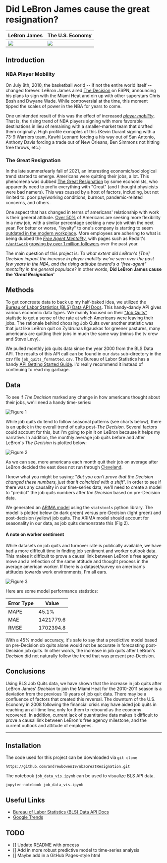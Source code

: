 # Did LeBron James cause the great resignation?

| LeBron James | The U.S. Economy |
|--------------|------------------|
|![](img/lebron_jr.png?raw=true)|![](img/us_economy.png?raw=true)| 

## Introduction

### NBA Player Mobility
On July 8th, 2010, the basketball world -- if not the entire world itself -- changed forever. LeBron James aired [The Decision](https://www.google.com/url?sa=t&rct=j&q=&esrc=s&source=web&cd=&cad=rja&uact=8&ved=2ahUKEwjBqcDmvZT1AhXymeAKHavKBloQFnoECAYQAQ&url=https%3A%2F%2Fen.wikipedia.org%2Fwiki%2FThe_Decision_(TV_program)&usg=AOvVaw1BAWsmOFDJEIyCIF0BRwgi) on ESPN, announcing his plans to sign with the Miami Heat and oin up with other superstars Chris Bosh and Dwyane Wade. While controversial at the time, this moment tipped the scales of power in the NBA for years to come.

One unintended result of this was the effect of increased *[player mobility](https://www.google.com/url?sa=t&rct=j&q=&esrc=s&source=web&cd=&cad=rja&uact=8&ved=2ahUKEwie0oXfvpT1AhVNmuAKHV-jAhwQFnoECAUQAQ&url=http%3A%2F%2Fwww.thebreezepaper.com%2Fsports-1%2F2019%2F3%2F12%2Fnba-and-player-mobility&usg=AOvVaw3ZV_u_lcbKbsNrWO5I_3WR)*. That is, the rising trend of NBA players signing with more favorable destinations in lieu of remaining with a smaller-market team that drafted them originally. High profile exmaples of this (Kevin Durant signing with a 73-9 Warriors team, Kawhi Leonard forcing a his way out of San Antonio, Anthony Davis forcing a trade out of New Orleans, Ben Simmons not hitting free throws, etc.) 

### The Great Resignation
In the late summer/early fall of 2021, an interesting economic/sociological trend started to emerge. Americans were quitting their jobs, a lot. This phenomena was dubbed [The Great Resignation](https://www.google.com/url?sa=t&rct=j&q=&esrc=s&source=web&cd=&cad=rja&uact=8&ved=2ahUKEwjGvZL8v5T1AhUiVd8KHbN-BAUQFnoECAYQAQ&url=https%3A%2F%2Fhbr.org%2F2021%2F09%2Fwho-is-driving-the-great-resignation&usg=AOvVaw1jXqO6RmcDmzn1kiE5YOgg) by some economists, who apparently need to prefix everything with "Great" (and I thought physicists were bad namers). This was caused by a host of factors, including, but not limited to: poor pay/working conditions, burnout, pandemic-related concerns, and others.

One aspect that has changed in terms of americans' relationship with work is their general attitude. [Over 50%](https://www.cnbc.com/2021/08/25/great-resignation-55-percent-are-looking-to-change-jobs-over-the-next-year-.html) of Americans are seeking more flexibility in a new job, with a similar percentage seeking a new job within the next year. For better or worse, "loyalty" to one's company is starting to seem [outdated in the modern workplace](https://www.bbc.com/worklife/article/20210721-why-worker-loyalty-is-at-a-breaking-point). More employees are adhering to what is being dubbed the [*Free Agent Mentality*](https://www.google.com/url?sa=t&rct=j&q=&esrc=s&source=web&cd=&cad=rja&uact=8&ved=2ahUKEwj3m_Xahab1AhVimuAKHRfFCFAQFnoECAMQAQ&url=https%3A%2F%2Fwww.zenbusiness.com%2Fblog%2Ffreeagent%2F&usg=AOvVaw3_yVCvyWUgmRP2Lz3Wc21a), with pages such as Reddit's [`r/antiwork`](https://www.google.com/url?sa=t&rct=j&q=&esrc=s&source=web&cd=&cad=rja&uact=8&ved=2ahUKEwiG1u3shab1AhWKct8KHbZcBwcQFnoECAYQAQ&url=https%3A%2F%2Fwww.reddit.com%2Fr%2Fantiwork%2F&usg=AOvVaw2Hr6uxr_JryDBquuxzLnZW) [growing by over 1 million followers](https://subredditstats.com/r/antiwork) over the past year.

The main question of this project is: *To what extent did LeBron's [The] Decision impact the increase in player mobility we've seen over the past few years in the NBA, and the rising attitube toward's a "free-agent" mentality in the general populace?* In other words, **Did LeBron James cause the '*Great Resignation*'**

## Methods
To get concreate data to back up my half-baked idea, we utilized the [Bureau of Labor Statistics (BLS) Data API Docs](https://www.bls.gov/bls/api_features.htm). This handy-dandy API gives various economic data types. We mainly focused on their ["Job Quits"](https://www.bls.gov/news.release/jolts.t04.htm) statistic to get a sense of the rate at which Americans were leaving their jobs. The rationale behind choosing Job Quits over another statistic was that just like LeBron quit on Zyldrunas Ilgauskas for greener pastures, many americans are quitting their jobs in much the same way (minus the tv crew and Steve Levy). 

We pulled monthly job quits data since the year 2000 from the BLS Data API. The results of this API call can be found in our `data` sub-directory in the csv file `job_quits_formatted.csv`. The Bureau of Labor Statistics has a handy [API Getting Started Guide](https://www.bls.gov/developers/). I'd really recommend it instead of continuing to read my garbage.


## Data
To see if *The Decision* marked any change in how americans thought about their jobs, we'll need a handy time-series:

![Figure 1](img/time_series_jobquits.png?raw=true)

While job quits do tend to follow seasonal patterns (see charts below), there is an uptick in the overall trend of quits post-*The Decision*. Several factors could account for this, but I'm going to pin it on LeBron because it helps my narrative. In addition, the monthly average job quits before and after LeBron's *The Decision* is plotted below:

![Figure 2](img/barplot_pre&post_quits.png?raw=true)

As we can see, more americans each month quit their job on average after LeBron decided the east does not run through [Cleveland](https://youtu.be/XCSj6ezRiW0).

I know what you might be saying: "*But you can't prove that the Decision changed these numbers, just that it coincided with a shift*". In order to see if there was any causality in our time-series data, we'll need to create a model to "predict" the job quits numbers after *the Decision* based on pre-Decision data.

We generated an [ARIMA model](https://www.statsmodels.org/dev/generated/statsmodels.tsa.arima.model.ARIMA.html) using the `statstools` python library. The model is plotted below (in dark green) versus pre-Decision (light green) and post-decision (yellow) job quits. The ARIMA model should account for seasonality in our data, as job quits demonstrate this (Fig 2). 

#### A note on worker sentiment
While datasets on job quits and turnover rate is publically available, we have had a more difficult time in finding job sentiment and worker outlook data. This makes it difficult to prove a causal link between LeBron's free agency move and a reflection of the same attitude and thought process in the average american worker. If there is a dataset/survey on american's attitudes towards work environments, I'm all ears.

<!-- Job Quits predixction model plot -->
![Figure 3](img/arima_job_quits_predict.png?raw=true)

Here are some model performance statistics:

| Error Type | Value |
|------------|-------|
| MAPE    | 45.1%    |
| MAE     | 1421779.6|
| RMSE    | 1702394.8|

With a 45% model accuracy, it's safe to say that a predictive model based on pre-Decision ob quits alone would not be accurate in forecasting post-Decision job quits. In other words, the increase in job quits after LeBron's *Decision* did not naturally follow the trend that was present pre-Decision.


## Conclusions
Using BLS Job Quits data, we have shown that the increase in job quits after LeBron James' *Decision* to join the Miami Heat for the 2010-2011 season is a deviation from the previous 10 years of job quit data. There may be a confluence of factors that created this reversal. The downturn of the U.S. Economy in 2008 following the financial crisis may have aided job quits in reaching an all-time low, only for them to rebound as the economy recovered. In addition, current lack of quantitative data makes it difficult to prove a causal link between LeBron's free agency milestone, and the current outlook and attitude of employees. 


---
## Installation
The code used for this project can be downloaded via `git clone`

    https://github.com/andrewbowen19/nbaGreatResignation.git

The notebook `job_data_vis.ipynb` can be used to visualize BLS API data.

    jupyter-notebook job_data_vis.ipynb


## Useful Links
* [Bureau of Labor Statistics (BLS) Data API Docs](https://www.bls.gov/bls/api_features.htm)
* [Google Trends](https://trends.google.com/trends/explore?date=all&geo=US&q=How%20to%20change%20jobs)


## TODO

* [] Update README with process
* [] Add in more robust predictive model to time-series analysis
* [] Maybe add in a GitHub Pages-style html
